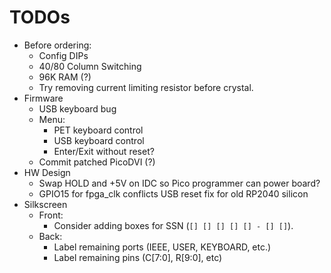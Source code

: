 # TODOs

* Before ordering:
  * Config DIPs
  * 40/80 Column Switching
  * 96K RAM (?)
  * Try removing current limiting resistor before crystal.
* Firmware
  * USB keyboard bug
  * Menu:
    * PET keyboard control
    * USB keyboard control
    * Enter/Exit without reset?
  * Commit patched PicoDVI (?)
* HW Design
  * Swap HOLD and +5V on IDC so Pico programmer can power board?
  * GPIO15 for fpga_clk conflicts USB reset fix for old RP2040 silicon
* Silkscreen
  * Front:
    * Consider adding boxes for SSN (`[] [] [] [] [] - [] []`).
  * Back:
    * Label remaining ports (IEEE, USER, KEYBOARD, etc.)
    * Label remaining pins (C[7:0], R[9:0], etc)

